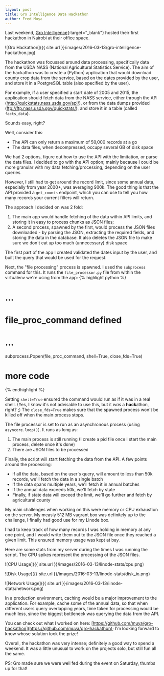 ```yaml
---
layout: post
title: Gro Intelligence Data Hackathon
author: Fred Muya
---
```


Last weekend, [Gro Intelligence](https://gro-intelligence.com){:target="_blank"} hosted their first hackathon in Nairobi at their office space.

![Gro Hackathon]({{ site.url }}/images/2016-03-13/gro-intelligence-hackathon.jpg)

The hackathon was focussed around data processing, specifically data from the USDA NASS (National Agricultural Statistics Service). The aim of the hackathon was to create a (Python) application that would download county crop data from the service, based on the dates provided by the user, and store it in a PostgreSQL table (also specified by the user).

For example, if a user specified a start date of 2005 and 2015, the application should fetch data from the NASS service, either through the API (http://quickstats.nass.usda.gov/api/), or from the data dumps provided (ftp://ftp.nass.usda.gov/quickstats/), and store it in a table (called `facts_data`).

Sounds easy, right?

Well, consider this:

* The API can only return a maximum of 50,000 records at a go
* The data files, when decompressed, occupy several GB of disk space

We had 2 options, figure out how to use the API with the limitation, or parse the data files. I decided to go with the API option; mainly because I could be more granular with my data fetching/processing, depending on the user queries.

However, I still had to get around the record limit, since some annual data, especially from year 2000+, was averaging 900k. The good thing is that the API provided a `get_counts` endpoint, which you can use to tell you how many records your current filters will return.

The approach I decided on was 2 fold:

1. The main app would handle fetching of the data within API limits, and storing it in easy to process chunks as JSON files;
2. A second process, spawned by the first, would process the JSON files downloaded - by parsing the JSON, extracting the required fields, and storing the data in the database. It also deletes the JSON file to make sure we don't eat up too much (unnecessary) disk space

The first part of the app I created validated the dates input by the user, and built the query that would be used for the request.

Next, the "file processing" process is spawned. I used the `subprocess` command for this. It runs the `file_processor.py` file from within the virtualenv we're using from the app:
{% highlight python %}
# ...
# file_proc_command defined
# ...
subprocess.Popen(file_proc_command, shell=True, close_fds=True)
# more code
{% endhighlight %}

Setting `shell=True` ensured the command would run as if it was in a real shell. (Yes, I know it's not advisable to use this, but it _was_ a **hack**athon, right? ;)
The `close_fds=True` makes sure that the spawned process won't be killed off when the main process stops.

The file processor is set to run as an asynchronous process (using `asyncore.loop()`). It runs as long as:

1. The main process is still running (I create a pid file once I start the main process, delete once it's done)
2. There are JSON files to be processed

Finally, the script will start fetching the data from the API. A few points around the processing:

* If all the data, based on the user's query, will amount to less than 50k records, we'll fetch the data in a single batch
* If the data spans multiple years, we'll fetch it in annual batches
* If the annual data exceeds 50k, we'll fetch by state
* Finally, if state data will exceed the limit, we'll go further and fetch by agricultural county

My main challenges when working on this were memory or CPU exhaustion on the server. My measly 512 MB vagrant box was definitely up to the challenge, I finally had good use for my Linode box.

I had to keep track of how many records I was holding in memory at any one point, and I would write them out to the JSON file once they reached a given limit. This ensured memory usage was kept at bay.

Here are some stats from my server during the times I was running the script. The CPU spikes represent the processing of the JSON files.

![CPU Usage]({{ site.url }}/images/2016-03-13/linode-stats/cpu.png)

![Disk Usage]({{ site.url }}/images/2016-03-13/linode-stats/disk_io.png)

![Network Usage]({{ site.url }}/images/2016-03-13/linode-stats/network.png)

In a production environment, caching would be a major improvement to the application. For example, cache some of the annual data, so that when different users query overlapping years, time taken for processing would be much less, since the biggest bottleneck was querying the data from the API.

You can check out what I worked on here: [https://github.com/muya/gro-hackathon](https://github.com/muya/gro-hackathon); I'm looking forward to know whose solution took the prize!

Overall, the hackathon was very intense; definitely a good way to spend a weekend. It was a little unusual to work on the projects solo, but still fun all the same.

PS: Gro made sure we were well fed during the event on Saturday, thumbs up for that!
